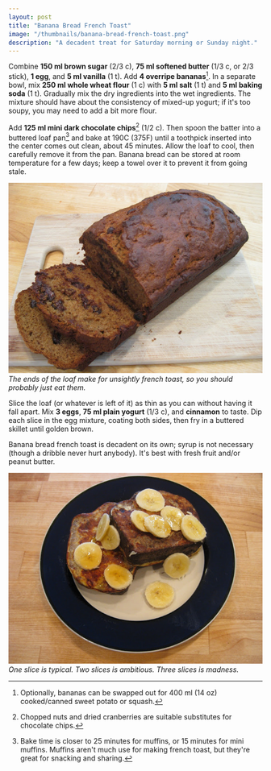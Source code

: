 ```yaml
---
layout: post
title: "Banana Bread French Toast"
image: "/thumbnails/banana-bread-french-toast.png"
description: "A decadent treat for Saturday morning or Sunday night."
---
```


Combine **150 ml brown sugar** (2/3 c), **75 ml softened butter** (1/3 c, or 2/3 stick), **1 egg**, and **5 ml vanilla** (1 t). Add **4 overripe bananas**[^1]. In a separate bowl, mix **250 ml whole wheat flour** (1 c) with **5 ml salt** (1 t) and **5 ml baking soda** (1 t). Gradually mix the dry ingredients into the wet ingredients. The mixture should have about the consistency of mixed-up yogurt; if it's too soupy, you may need to add a bit more flour.

[^1]: Optionally, bananas can be swapped out for 400 ml (14 oz) cooked/canned sweet potato or squash.

Add **125 ml mini dark chocolate chips**[^2] (1/2 c). Then spoon the batter into a buttered loaf pan[^3] and bake at 190C (375F) until a toothpick inserted into the center comes out clean, about 45 minutes. Allow the loaf to cool, then carefully remove it from the pan. Banana bread can be stored at room temperature for a few days; keep a towel over it to prevent it from going stale.

[^2]: Chopped nuts and dried cranberries are suitable substitutes for chocolate chips.

[^3]: Bake time is closer to 25 minutes for muffins, or 15 minutes for mini muffins. Muffins aren't much use for making french toast, but they're great for snacking and sharing.

![Banana bread loaf](/assets/images/bbft/loaf.jpg)
*The ends of the loaf make for unsightly french toast, so you should probably just eat them.*

Slice the loaf (or whatever is left of it) as thin as you can without having it fall apart. Mix **3 eggs**, **75 ml plain yogurt** (1/3 c), and **cinnamon** to taste. Dip each slice in the egg mixture, coating both sides, then fry in a buttered skillet until golden brown.

Banana bread french toast is decadent on its own; syrup is not necessary (though a dribble never hurt anybody). It's best with fresh fruit and/or peanut butter.

![Banana bread french toast](/assets/images/bbft/final.jpg)
*One slice is typical. Two slices is ambitious. Three slices is madness.*
